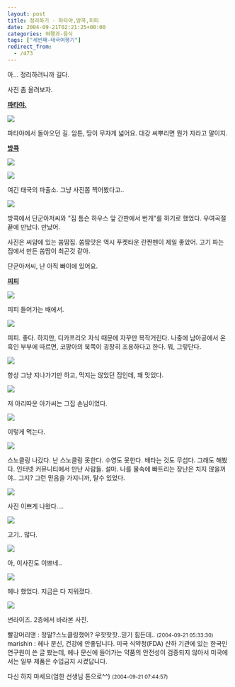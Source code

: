 ```yaml
---
layout: post
title: 정리하기 - 파타야,방콕,피피
date: 2004-09-21T02:21:25+00:00
categories: 여행과-음식
tags: ["세번째-태국여행기"]
redirect_from:
  - /473
---
```


아... 정리하려니까 길다.

사진 좀 올려보자.

<u><strong>파타야.</strong></u>

<a href="http://www.flickr.com/photos/jinto/3231089864/" target="flickr"><img src="http://farm4.static.flickr.com/3354/3231089864_7ed2a2e59f.jpg" /></a>

파타야에서 돌아오던 길. 암튼, 땅이 무쟈게 넓어요. 대강 씨뿌리면 뭔가 자라고 말이지.

<u><strong>방콕</strong></u>

<a href="http://www.flickr.com/photos/jinto/3230242467/"><img src="http://farm4.static.flickr.com/3454/3230242467_95566325cf.jpg" /></a>

<a href="http://www.flickr.com/photos/jinto/3230242741/"><img src="http://farm4.static.flickr.com/3516/3230242741_ee2c368121.jpg" /></a>

여긴 태국의 파출소. 그냥 사진쫌 찍어봤다고..

<a href="http://www.flickr.com/photos/jinto/3230243059/"><img src="http://farm4.static.flickr.com/3113/3230243059_73370458ef.jpg" /></a>

방콕에서 단군아저씨와 "짐 톰슨 하우스 앞 간판에서 번개"를 하기로 했었다. 우여곡절끝에 만났다. 만났어.

사진은 씨얌에 있는 쏨땀집. 쏨땀맛은 역시 푸켓타운 란짠펜이 제일 좋았어. 고기 파는 집에서 만든 쏨땀이 최곤것 같아.

단군아저씨, 난 아직 빠이에 있어요.

<u><strong>피피</strong></u>

<a href="http://www.flickr.com/photos/jinto/3231091026/"><img src="http://farm4.static.flickr.com/3083/3231091026_4698e621a3.jpg" /></a>

피피 들어가는 배에서.

<a href="http://www.flickr.com/photos/jinto/3230243617/"><img src="http://farm4.static.flickr.com/3517/3230243617_ce2bb53824.jpg" /></a>

피피. 좋다. 하지만, 디카프리오 자식 때문에 자꾸만 복작거린다. 나중에 남아공에서 온 흑인 부부에 따르면, 코팡아의 북쪽이 굉장히 조용하다고 한다. 뭐, 그렇단다.

<a href="http://www.flickr.com/photos/jinto/3231091580/"><img src="http://farm4.static.flickr.com/3386/3231091580_9269618ec0.jpg" /></a>

항상 그냥 지나가기만 하고, 먹지는 않았던 집인데, 꽤 맛있다.

<a href="http://www.flickr.com/photos/jinto/3231091850/"><img src="http://farm4.static.flickr.com/3350/3231091850_56bfce7078.jpg" /></a>

저 아리따운 아가씨는 그집 손님이었다.

<a href="http://www.flickr.com/photos/jinto/3231092122/"><img src="http://farm4.static.flickr.com/3375/3231092122_0f7c7b6ba8.jpg" /></a>

이렇게 먹는다.

<a href="http://www.flickr.com/photos/jinto/3231092344/"><img src="http://farm4.static.flickr.com/3512/3231092344_88049882ae.jpg" /></a>

스노클링 나갔다. 난 스노클링 못한다. 수영도 못한다. 배타는 것도 무섭다. 그래도 해봤다. 인터넷 커뮤니티에서 만난 사람들. 설마. 나를 물속에 빠트리는 장난은 치지 않을꺼야.. 그지? 그런 믿음을 가지니까, 탈수 있었다.

<a href="http://www.flickr.com/photos/jinto/3230245059/"><img src="http://farm4.static.flickr.com/3104/3230245059_c34849f30a.jpg" /></a>

사진 이쁘게 나왔다....

<a href="http://www.flickr.com/photos/jinto/3231092890/"><img src="http://farm4.static.flickr.com/3369/3231092890_45aa1a449e.jpg" /></a>

고기.. 많다.

<a href="http://www.flickr.com/photos/jinto/3231093102/"><img src="http://farm4.static.flickr.com/3334/3231093102_d377fbd10e.jpg" /></a>

아, 이사진도 이쁘네..

<a href="http://www.flickr.com/photos/jinto/3231093436/"><img src="http://farm4.static.flickr.com/3321/3231093436_9e71e323ae.jpg" /></a>

헤나 했었다. 지금은 다 지워졌다.

<a href="http://www.flickr.com/photos/jinto/3231093720/"><img src="http://farm4.static.flickr.com/3374/3231093720_2290b34e29.jpg" /></a>

썬라이즈. 2층에서 바라본 사진.
<div id=comments>
<div class=comment>
<!--- cmt:829 --->
<!--- mail: --->
<!--- parent:0 --->
빨강머리앤 : 
정말?스노클링했어?
우핫핫핫..믿기 힘든데..
 <small>(2004-09-21 05:33:30)</small>
</div>
<div class=comment>
<!--- cmt:830 --->
<!--- mail: --->
<!--- parent:0 --->
marishin : 
헤나 문신, 건강에 안좋답니다. 미국 식약청(FDA) 산하 기관에 있는 한국인 연구원이 쓴 글 봤는데, 헤나 문신에 들어가는 약품의 안전성이 검증되지 않아서 미국에서는 일부 제품은 수입금지 시켰답니다.

다신 하지 마세요(엄한 선생님 톤으로^^)
 <small>(2004-09-21 07:44:57)</small>
</div>
</div>
